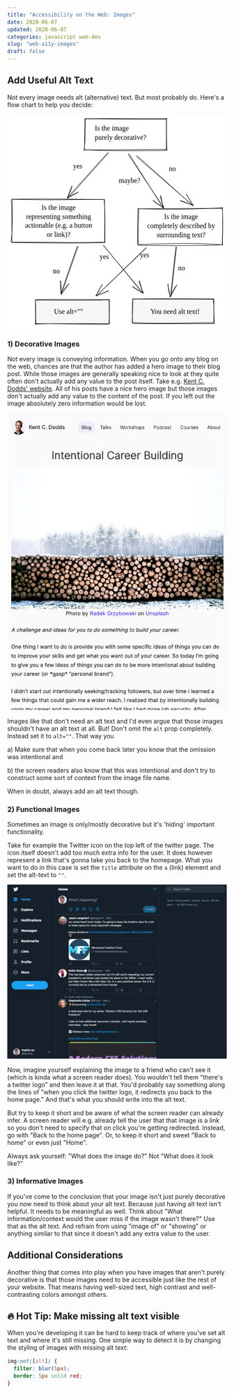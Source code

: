 ```yaml
---
title: "Accessibility on the Web: Images"
date: 2020-06-07
updated: 2020-06-07
categories: javascript web-dev
slug: "web-a11y-images"
draft: false
---
```




## Add Useful Alt Text
Not every image needs alt (alternative) text. But most probably do. Here's a flow chart to help you decide:

<svg version="1.1" xmlns="http://www.w3.org/2000/svg" viewBox="0 0 505 492">
  <!-- svg-source:excalidraw -->
  <defs>
    <style>
      @font-face {
        font-family: "Virgil";
        src: url("https://excalidraw.com/FG_Virgil.woff2");
      }
      @font-face {
        font-family: "Cascadia";
        src: url("https://excalidraw.com/Cascadia.woff2");
      }
    </style>
  </defs>
  <rect x="0" y="0" width="505" height="492" fill="#ffffff"></rect><g transform="translate(178 10) rotate(0 94.5 36.000000000000014)"><path d="M-0.31290140375494957 -0.06366065517067909 C54.57545807641 -0.8184525764547288, 112.77787776775659 -0.17467937832698222, 190.2760369516909 -0.42030492797493935 M0.11352757923305035 0.08977715857326984 C51.23798676040024 0.25216523138806224, 102.59198199808598 1.3319309684447944, 189.75434492342174 0.9837984908372164 M188.03481743112206 1.6722176931798458 C188.31177133828402 30.277785099297773, 187.54099351674319 56.40761016532781, 188.52021345868707 72.22386428341272 M188.51989029161632 0.6242666114121675 C188.612502162233 14.570510316267617, 188.15335238434375 29.901750435307637, 189.21720902435482 72.89681463129821 M190.2341636158526 70.31190082058313 C131.43613660801202 70.45716685032475, 69.17799988947809 71.8693497774564, -1.6831770204007626 71.36204823479059 M189.7143980693072 72.70920352824035 C118.74678380209953 74.20132000850516, 49.534462427347904 73.90805031465369, 0.5465262960642576 71.37083731777969 M-1.3900337480008602 73.68095025047663 C1.518794300556183 54.1270288385451, 1.6857835078239443 31.50825375840069, 1.9321008659899235 0.4409021995961666 M0.0649097990244627 71.26090870983901 C-0.6010401844233274 55.61647886969151, -0.420125722810626 37.29417923279108, 0.23320250026881695 0.9178904760628939" stroke="#000000" stroke-width="1" fill="none"></path></g><g transform="translate(201.5 22.5) rotate(0 70 21)"><text x="0" y="15" font-family="Virgil" font-size="16px" fill="#000000" text-anchor="start" style="white-space: pre;">Is the image</text><text x="0" y="36" font-family="Virgil" font-size="16px" fill="#000000" text-anchor="start" style="white-space: pre;">purely decorative?</text></g><g><g transform="translate(232 88) rotate(0 -46.59514620975597 52.49633652177171)"><path d="M1.1600025258958337 0.0819275178015233 C-14.356547281706403 17.606218692039448, -77.67238003891741 88.24341112660863, -93.15193567537708 105.91333752423523 M0.30986512265168153 -0.9206644806917758 C-15.401819218892303 16.214538791536658, -78.96862140899373 86.74623617287413, -94.35029494540771 104.29301387556826" stroke="#000000" stroke-width="1" fill="none"></path></g><g transform="translate(232 88) rotate(0 -46.59514620975597 52.49633652177171)"><path d="M-83.11954088939682 75.62510827850869 C-84.7629438785291 86.36307407591266, -87.72896204188702 91.4534857212549, -92.42815855296334 103.73881355785763 M-83.44152843823984 76.96413807679286 C-86.86067065405902 84.71450840366366, -90.27161849579342 92.6422925429761, -94.18103338370105 104.71785901785826" stroke="#000000" stroke-width="1" fill="none"></path></g><g transform="translate(232 88) rotate(0 -46.59514620975597 52.49633652177171)"><path d="M-67.79850728043121 89.2774315803788 C-74.05834441059766 96.1276886193961, -81.55346843682204 97.18228785897055, -92.42815855296334 103.73881355785763 M-68.12049482927424 90.61646137866298 C-76.25256327254 93.99381558686311, -84.41032261328061 97.69179337684774, -94.18103338370105 104.71785901785826" stroke="#000000" stroke-width="1" fill="none"></path></g></g><g><g transform="translate(297 95) rotate(0 65.06317382337983 56.81403858662583)"><path d="M0.8023030601441861 -0.8289837799966335 C22.327460445698026 18.209840956766467, 106.83168293205858 94.20014673689535, 128.0049428871925 113.19810767360963 M-0.23562656261958193 1.3501957901660355 C21.782630789877523 20.637524845226046, 108.60676574413503 95.65256847846477, 130.36197420937933 114.45706095324829" stroke="#000000" stroke-width="1" fill="none"></path></g><g transform="translate(297 95) rotate(0 65.06317382337983 56.81403858662583)"><path d="M100.94279624068436 102.65809289018313 C107.08203732575902 104.38130700283106, 112.75016752770813 106.73494260003876, 131.78089779226102 115.31733023526147 M101.34559193359014 104.00898514526585 C107.96649687738821 106.22118218578112, 113.4394236178245 108.51993049151395, 130.08920337429262 113.53608048299327" stroke="#000000" stroke-width="1" fill="none"></path></g><g transform="translate(297 95) rotate(0 65.06317382337983 56.81403858662583)"><path d="M114.36230986918805 87.13273761694563 C117.62337642666593 92.12060601162032, 120.54721768641754 97.64917491710649, 131.78089779226102 115.31733023526147 M114.76510556209384 88.48362987202836 C118.54140494381161 93.7638603913198, 121.29116879048586 99.21310077619567, 130.08920337429262 113.53608048299327" stroke="#000000" stroke-width="1" fill="none"></path></g></g><g transform="translate(151.5 109.5) rotate(0 12.5 10.5)"><text x="0" y="15" font-family="Virgil" font-size="16px" fill="#000000" text-anchor="start" style="white-space: pre;">yes</text></g><g transform="translate(65 426) rotate(0 85 28)"><path d="M0 0 C0 0, 0 0, 0 0 M0 0 C0 0, 0 0, 0 0 M-0.22975183945613686 5.629095900108211 C1.38407584864296 4.050064151802736, 2.551195270482013 3.1158298290738973, 5.1912329714321555 0.5461184408364119 M-0.42282794114666766 6.4525911964970755 C1.0999476918882838 4.46574624606748, 2.4012336120289297 3.378895002516293, 5.015145218702501 0.614206427693111 M0.7066630580555282 13.112653991996824 C2.4362133539764286 8.838010275952206, 5.590274395615482 5.533688956165489, 11.6141325577618 -0.10869338260146177 M-0.5894558525551479 11.356719904064715 C2.740946839016851 8.932704505881574, 6.13830971375425 5.643569785918472, 9.977690723490847 -0.7924754758283715 M-1.7022503233095883 18.834960403759652 C3.7395212162448237 10.786685374587325, 8.860460663902922 7.920316941505714, 16.87684497563489 1.2217842086148458 M-0.6331609497359274 18.848112177942568 C3.2941250819357313 14.242134935772638, 7.334152801894529 8.78863933118016, 15.062849038749414 -0.17608519020257418 M0.00954431688405677 22.674077497511266 C7.772316374909052 16.72503050790847, 16.644441456141585 5.580490308905148, 19.767375367039705 0.7735641686409274 M0.6814211255124967 24.839506800933837 C4.473992606590917 18.520426560924285, 9.693136170879326 11.883243193142334, 21.45828745541897 0.790982324087576 M-1.2628488866100689 30.16188991977667 C7.715772631857369 20.743811975780794, 13.3010327921695 13.682380003608575, 26.029552875694247 -1.5165611287567042 M0.8774521826346735 30.634803432736746 C10.640254807642837 18.502142215555722, 20.309754420394917 8.065623177949153, 26.737921435993524 0.14221307765811453 M-0.8971843813639637 36.33336094189559 C10.1937571676155 23.454595700388364, 20.213333973644655 10.98076002149405, 31.062775833017028 -0.051931742461091446 M-1.1680004485976454 37.770979504847276 C10.068406035532174 25.03273919950669, 21.831721087238115 13.567072260088686, 32.78058046423534 0.09542179678224905 M2.0061271350503844 43.88361008520775 C10.436776620940561 32.492260092616846, 16.052769376209444 22.7438494103397, 37.29455020446454 2.068106839535808 M0.4397086865873021 43.29868432376139 C8.318235324450052 33.41503639799077, 16.122498789473887 24.867568208142515, 36.17093603294467 0.08843340362427199 M1.030841628089462 49.0570418617212 C10.499415550563121 38.42544777480088, 21.225799295193347 25.888964068784322, 41.80396182145529 -1.3644729416490478 M0.4571260809897524 49.23386781164341 C13.006996096280703 33.46574315576861, 25.069770874260943 20.410955403560507, 43.26047387588375 -0.07109362554260912 M1.4122949291717788 55.98937871255289 C16.753320204703527 36.41314034400018, 35.772632913518656 13.179721602309371, 49.44820414944577 1.996295925992385 M0.9076124683719655 54.46231344476651 C16.612132234213977 35.9128698124145, 32.23966303485438 16.834610834994244, 46.73152173585284 1.0195093814459 M3.7881666197158523 59.351499328819784 C18.881169736838665 39.10938306244163, 37.06925562020925 17.421398343640725, 52.48605051985449 0.6376983835770567 M2.2696067074962087 56.945976574403915 C16.50895285095903 41.87300790180709, 31.332446163479624 24.056259408117164, 52.65822159661418 -0.4922553491370003 M5.917421002149688 56.729148231861615 C22.190136344174928 39.79546226934936, 35.330247415467525 26.112380744296168, 59.70438189813794 0.8510139431130206 M6.633066753134237 57.66519400705161 C17.559467258321035 46.213622350262575, 28.45469755424567 35.00055764032314, 59.07055745096804 -0.48887539512700684 M15.087130012939266 58.51206451390918 C28.698195692361615 40.08258232895509, 47.63918360257067 22.46668522119981, 64.04165911571462 0.3188400457172271 M13.543792569095782 58.07031274509664 C30.808092133388595 36.96325147646981, 49.249848026606266 15.30612025384842, 63.01532753267665 0.2669952197490808 M17.767768367541077 59.74543393697053 C37.55029801739755 38.43852853152829, 55.1761249366809 15.413199773513803, 67.71445063804104 1.7777687033977188 M19.096221273181083 57.49564208570331 C30.163544834705533 45.6708838380736, 41.66844659144746 32.3046050321269, 69.12017208454027 -0.6422873323444449 M23.956390647373624 57.490760192162625 C40.22097092284203 38.78485144780038, 52.77013770897689 24.286650472838666, 73.8409047965357 -1.3942901427285435 M23.714104224152393 58.08282488014483 C39.204483561665434 40.90381852161042, 52.82710640667739 23.721147898202148, 74.65454559032115 -0.1395333251343729 M28.303159067893404 56.48854154149351 C45.3724451988203 37.0884880739973, 61.01685243546187 19.263779493831088, 79.56727755665509 0.48456801934648297 M28.71453478980996 58.006014175585484 C42.81824560002608 42.280004676965326, 57.61299230453447 27.031102079329273, 80.09374454281954 -0.42754283645641067 M33.734815710518916 58.74559417608014 C42.75212357969721 47.59253309660107, 52.81551120571697 35.173838477134794, 83.6914047498177 -1.012434369260248 M35.36892057891603 58.621696573298486 C52.98947477453298 35.309623631692816, 73.09114226926586 13.66557928454965, 84.17987967579768 0.16071760996264572 M40.58121029070666 57.19772885793055 C56.97718448826869 34.91774989565961, 78.82624048271049 14.954546276552982, 91.78922984148005 1.2419197034593026 M39.46701120927086 57.69386887044812 C50.85209588024907 44.8959946651695, 63.93542733606613 29.346644967265775, 90.48590373205582 0.3872916862870852 M46.198772389875145 57.297074278161716 C56.91550556116633 46.48862672386476, 64.97400798701318 35.77050491344907, 95.83827616306067 -0.48383482137789 M44.3778705396367 58.543861418307614 C56.477942135178274 45.290797074014186, 68.83587306875573 31.406499453915213, 96.47658369535625 -0.7409433812098669 M50.097039223480856 58.67475369878166 C65.57687993240094 39.86872978334183, 78.63236231468252 25.967834184814635, 99.34417468001598 0.8828315682361918 M49.613904437813794 57.27551476404123 C61.66316781159824 45.093532625926585, 72.56074861226894 34.243757421662195, 100.07252855849916 -0.747100170363943 M57.56212787294232 56.72820831090735 C69.80056340523042 40.41115266629825, 86.22739537503345 23.662035950102315, 104.96413622376454 0.8057663134185233 M55.89183301256441 57.925003008922204 C65.40694854932254 45.12598475462639, 75.74403389160943 33.42944876288264, 106.71116155524683 -0.5344577049019179 M60.783263053716 56.28387387654683 C76.79219825697712 39.67551439503042, 91.55064429752764 18.88691137966437, 111.63347925976284 0.8028114261771435 M61.69671838168877 57.686010450114814 C77.96675927992851 37.7585012289802, 94.83622823595641 19.754953065559796, 111.91074792839952 0.8387151873404974 M65.8201903182299 57.93921366703982 C78.30627926062193 39.92521449186727, 92.68444509090088 26.04901058743505, 117.53304309043887 -1.2121635721482207 M65.68687787495863 58.81426451911504 C83.24989746459076 37.15035728500289, 102.1847862234684 17.439069627415677, 115.67530813272896 0.06369281285927997 M73.00999896891207 59.95184720372606 C88.46006914167607 38.88352079521671, 103.07528096983745 22.528277332562176, 120.49601076822063 -1.0401329102178494 M70.53820694714577 58.079164522418864 C88.56229234907683 37.38469658466554, 106.0916938219724 16.494500084265006, 122.3389407480069 -0.9670786468496004 M77.37394497121895 60.12867899861359 C87.45878335632362 43.04175284520707, 102.10516381710016 30.320899432356676, 126.41473200856461 1.6922141739763248 M76.78850209105039 58.215410382190576 C90.25070167939082 43.28698286406073, 104.14457771157814 27.51300694031059, 126.4101453920336 0.2916476053781736 M83.58486415656908 58.16793149281935 C100.72241589882468 35.39037902711034, 119.58120190718975 13.992435255870355, 132.20813639288934 1.8745063715512202 M81.2423740404348 57.827535574703376 C94.83197663250823 44.17525292368107, 106.44811900819853 30.89226329882915, 132.9767359235713 0.9424519208157704 M87.09369999041894 57.32182169835141 C98.04718527408549 43.28568322722666, 111.43331542354096 27.746730013380425, 138.94826113665133 -1.4246330554850744 M87.5352755380992 58.61508377212157 C100.10728344769316 43.901904974785296, 114.5304965482912 27.221820555236874, 138.2698682104203 -0.12957515337247116 M93.75297580418703 57.983884556326714 C113.71622833403637 36.323845623576645, 131.70421744342585 9.40938822008301, 143.48372332126903 0.6297370839843666 M93.19447356780586 58.52243220071837 C112.8441183397697 35.43044596630325, 131.02424154846187 12.958979999832408, 142.72501236134278 0.8929904840866243 M96.94332256332984 59.35164957875329 C109.98224826438991 47.35123973287537, 118.05178623706891 34.752958053820585, 147.56624766219895 0.301552551967589 M98.20307712235501 58.96396828265804 C114.40377086981002 36.87727993120192, 133.08592262957686 16.81476051086227, 147.545980494139 -0.014916869642647157 M105.19695109926592 57.01396420674813 C120.94243359266179 34.79674853627526, 139.9165076100086 13.448529012103258, 153.47413874085964 -1.1289329604184388 M104.06100943550895 57.97391299421382 C123.3822770119395 35.262196325679916, 143.34586576926142 11.73592856326136, 153.76589896757127 0.4289706367129327 M107.32417987745171 56.61367045231925 C121.8469483103689 43.60129865585885, 131.5397621982908 30.17773600564712, 157.13880877270753 0.2975288088343291 M108.34903575006788 57.431497507549985 C124.278944370491 40.366086458598645, 138.05897403311707 23.974476611075538, 158.81123614943976 0.03943105031765981 M112.03690722930574 59.4349282565836 C123.16258711333498 43.50885286180015, 138.3200040431151 32.543033396813954, 163.76824983916117 0.8065040508428183 M113.78973554979407 58.21078654893974 C130.24061429326392 38.900227913827635, 146.26106562012774 19.865921643922242, 163.56277464850677 0.3135759724447098 M117.07513912028449 60.06589213154926 C136.5011198026116 39.291771750209605, 151.0707564434742 19.74036138191763, 168.97356165567703 -1.4474464723848826 M118.81153032748776 57.405855040547394 C137.54145085639377 37.31234645644884, 155.73095736159223 15.847129046186282, 168.91963908257253 -0.3439727997415787 M124.8304613818065 55.986034518333156 C136.19799588957608 44.97517855492492, 146.2385035746541 34.34894707093292, 172.42424671670213 1.4706846709364783 M124.60965581691123 57.48061145864614 C136.07620946025818 45.38794025939528, 147.14137537528953 32.0455800682622, 172.8920912234278 2.792868825700296 M131.47256747932823 57.22882242894333 C142.9542442818027 46.79309896162514, 153.35979898090255 32.4779178189422, 173.5989741797119 9.920189903260464 M129.7101897608647 57.493974475400265 C145.97731807189575 39.539939214668934, 160.62676422706076 22.21244952296832, 173.78979388089175 8.977985556380148 M134.5727307442682 55.96904080449676 C144.49903200931215 44.601194912929536, 157.60137149238355 33.84568937989336, 170.6893472420869 14.49842209481298 M135.03102414311041 58.24969631708299 C149.5302332176838 41.31690312021111, 164.36535888205944 24.29036031699828, 172.56307827968874 15.36933817268013 M138.2303321420829 60.18546915700148 C147.52950982093645 50.09559191110917, 155.23863075253496 38.51476796084205, 173.13401770625518 18.986438266933746 M140.44589295644863 57.52153940585862 C153.13520792224003 42.32792064935933, 165.7539308531165 28.620069361860885, 172.7745586245905 19.537107231096215 M144.69633250419082 59.24820492757442 C151.7199502763644 51.57184696519655, 158.1658959268531 45.97648979773588, 173.30580403767317 26.46458043163078 M145.84534443464162 57.20309971800032 C154.16611298062315 48.70737075118163, 161.3621061275384 40.257530078063525, 171.72375015839725 27.141773903792668 M151.4998002960485 57.58134012822367 C158.82452689954778 48.28069991953207, 165.7478668440528 38.94623768895148, 173.47910456775938 33.65450853002106 M151.70076882048963 58.53298342567243 C158.1826339727061 50.64744755288968, 164.3476615634198 43.26541004059597, 172.85198236487125 31.838652917042722 M155.0713838490744 56.25028470006616 C163.08753134467383 50.486356169279794, 167.0759751846657 42.00462078566352, 170.95642526197034 40.58187707411265 M156.12537059775488 57.244630255148124 C161.6271708508652 52.77604589919006, 165.8371698120142 47.91325925998355, 172.30642673681277 38.50306919301068 M160.10374215437454 58.557394281543836 C164.56344733059197 53.6137709863644, 167.35555209096057 50.832384630805706, 172.96775340320798 44.982721042590775 M161.43684571531026 58.69938420900335 C164.44301467623725 54.50942110295128, 166.1750823493551 51.73563511883536, 173.23058790102854 45.16676534009594 M166.59222277333797 56.96460872336952 C169.28889356346812 55.63976436958749, 171.4743004020583 52.56452559745215, 173.17514922806777 51.386623156395785 M167.14104483086453 57.65414758788152 C168.90923512621126 55.510721806660335, 170.39012133366725 54.24393016303968, 172.61857069648585 50.6843251660923" stroke="#ced4da" stroke-width="0.5" fill="none"></path><path d="M-0.14937320724129677 1.6059132553637028 C35.01916973106563 0.6535716375336049, 71.59038829803467 3.0878299793228505, 169.71396466717124 0.7884490229189396 M-0.14277531020343304 0.09300117008388042 C43.65315634012222 -0.48079913873225455, 89.28940667025745 -0.13771235961467032, 169.64397101290524 0.12476394884288311 M169.97106858715415 -0.5482294820249081 C170.3117821931839 20.18008014783263, 169.9748348712921 38.88712284043431, 169.1644502542913 55.17822489514947 M169.35131840594113 -0.5092268157750368 C169.47948672167956 16.551493021473288, 169.4156405507773 33.69593592695892, 170.38091026432812 56.91936938278377 M168.26570090278983 55.64827856794 C102.10365498997271 55.79446203652769, 36.8489233776927 54.09837217275053, -1.2026949264109135 56.713207218796015 M169.0780495274812 56.52874104492366 C126.44088223949075 56.46580044273287, 81.78429242037235 56.19199345353991, -0.31668837182223797 55.135603768751025 M-0.7406959868967533 57.86401650682092 C1.5339217898249626 35.50780374929309, 0.056692790687084105 15.301466632634401, -0.36659685149788857 0.003381345421075821 M0.8853794801980257 56.15288863889873 C-0.26587801076471806 40.5282037910074, 0.5054923405498266 26.727842597290874, -0.44266034476459026 0.342497868463397" stroke="#000000" stroke-width="1" fill="none"></path></g><g transform="translate(107.5 443.5) rotate(0 39.5 10.5)"><text x="0" y="15" font-family="Virgil" font-size="16px" fill="#000000" text-anchor="start" style="white-space: pre;">Use alt=""</text></g><g transform="translate(301 216) rotate(0 97 42)"><path d="M-1.4928043223917484 0.8425538279116154 C68.90695273838938 3.2090794901177286, 139.77029851377011 2.148354158811271, 195.51557978615165 -1.4481426738202572 M0.19810776598751545 0.859971983358264 C64.74603130370379 0.6553043272718786, 130.45635604076088 0.042544319890439386, 193.84119449742138 0.29958502762019634 M193.78235777840018 -1.8076788447797298 C195.1476744366437 18.118166859447957, 195.11375522144138 39.862223165482284, 194.3106050156057 85.21470830217004 M194.49072633869946 -0.14890463836491108 C194.55240773662925 22.204704198613765, 194.72251504167915 43.229133271798496, 193.7280379999429 84.12229524366558 M193.17250629886985 84.05155274644494 C149.6167082119733 80.28052206266672, 105.27132501155138 80.31186063516886, 1.787389125674963 83.06048545613885 M194.89031093008816 84.19890628568828 C128.47881965860722 85.78583542067558, 64.56139462552963 86.6891162152961, 0.6816253531724215 84.73742298595607 M0.41726526245474815 85.81148395314813 C-1.1247242788225411 57.35376578569412, 1.4278814693540336 31.76821329817176, 1.5566498897969723 1.046830389648676 M-0.7063489090651274 83.83181051723659 C-1.2786065647006035 60.81682508476078, -1.5995766827464104 37.95935422442853, 0.06944923289120197 0.3839208912104368" stroke="#000000" stroke-width="1" fill="none"></path></g><g transform="translate(372 115.5) rotate(0 8 10.5)"><text x="0" y="15" font-family="Virgil" font-size="16px" fill="#000000" text-anchor="start" style="white-space: pre;">no</text></g><g transform="translate(256.5 142.5) rotate(0 26.5 10.5)"><text x="0" y="15" font-family="Virgil" font-size="16px" fill="#000000" text-anchor="start" style="white-space: pre;">maybe?</text></g><g transform="translate(10 196) rotate(0 107 49.5)"><path d="M1.2877266580959394 -0.8505174509064511 C79.00286647176615 1.4538539433419526, 159.26057783368617 -0.30783650099603527, 213.00637924054297 -0.40565414695752416 M-0.5465824162367023 -0.7584893618592702 C55.98147190822008 -2.500607627473283, 110.44793324447724 -1.5524964358283522, 214.26739750283136 -0.08483202454654798 M213.10522565618152 0.34764954075217247 C215.81533760344604 38.017054680176074, 213.3272631815634 74.11855439357458, 214.05201313272113 97.72592958435415 M213.6253045033663 -0.9263180028647184 C214.40319404842327 26.984195298887787, 214.8956796312518 52.22324749529361, 214.5896386932581 99.44936226494609 M215.73680009408764 97.84906490753689 C168.72266854838722 99.13904760552548, 121.26441556900303 98.63290387391027, 1.577124302282484 97.54724827777915 M214.6989640441571 98.61924111005811 C170.3937653987968 100.14064933924871, 127.2307932272974 100.3286673654258, -0.4633223445948519 98.77616966190483 M-1.8009563945233822 97.03387996181844 C1.8682762562669812 77.82882794272153, 1.4158692538179456 59.22457166947424, 1.5262708403170109 -1.3802670575678349 M0.5279938410967588 99.79070358164607 C0.349070449899882 64.26654604952782, 0.8760294519178569 27.816654951125372, -0.9784704614430666 0.25235568173229694" stroke="#000000" stroke-width="1" fill="none"></path></g><g transform="translate(19.5 204) rotate(0 98.5 42)"><text x="98.5" y="15" font-family="Virgil" font-size="16px" fill="#000000" text-anchor="middle" style="white-space: pre;">Is the image</text><text x="98.5" y="36" font-family="Virgil" font-size="16px" fill="#000000" text-anchor="middle" style="white-space: pre;">representing something</text><text x="98.5" y="57" font-family="Virgil" font-size="16px" fill="#000000" text-anchor="middle" style="white-space: pre;">actionable (e.g. a button</text><text x="98.5" y="78" font-family="Virgil" font-size="16px" fill="#000000" text-anchor="middle" style="white-space: pre;">or link)?</text></g><g><g transform="translate(162.82045057899313 303.43484466480095) rotate(0 -19.8014537676097 55.27585907849948)"><path d="M0.1107284389436245 0.17247624769806857 C-6.452037146761995 18.730843531784284, -32.21817567385724 92.7218216374361, -38.76609064310778 111.33429582459848 M-1.290277859950438 -0.782577667599544 C-8.064400380263088 17.40519920059169, -33.235755338082 90.95384984410676, -39.71363597416308 109.41362045428713" stroke="#000000" stroke-width="1" fill="none"></path></g><g transform="translate(162.82045057899313 303.43484466480095) rotate(0 -19.8014537676097 55.27585907849948)"><path d="M-39.89277615605209 79.41883699812657 C-39.37954405466077 89.25893914031973, -38.36078288255975 101.5441472776984, -38.4341679481509 110.61470408833583 M-41.016436699985604 79.20072078362769 C-39.83372074663119 89.68064852984244, -40.23651902798927 102.11561842780861, -39.33017123357382 109.64011343850751" stroke="#000000" stroke-width="1" fill="none"></path></g><g transform="translate(162.82045057899313 303.43484466480095) rotate(0 -19.8014537676097 55.27585907849948)"><path d="M-20.50231662490397 86.13672964067052 C-26.79182608896297 93.63758188887044, -32.57669704422449 103.56564783797018, -38.4341679481509 110.61470408833583 M-21.62597716883748 85.91861342617165 C-27.771401304039625 93.86822011093665, -35.45347423595612 103.78125980196317, -39.33017123357382 109.64011343850751" stroke="#000000" stroke-width="1" fill="none"></path></g></g><g transform="translate(105 350.5) rotate(0 8 10.5)"><text x="8" y="15" font-family="Virgil" font-size="16px" fill="#000000" text-anchor="middle" style="white-space: pre;">no</text></g><g><g transform="translate(279 91) rotate(0 39.570587051287305 61.306141129187324)"><path d="M-1.027151385694742 -0.02453887090086937 C12.16429887376726 20.55890759700444, 66.67747871391477 101.81485926776661, 80.16832548826935 122.56747611531058 M0.6344554074760524 -1.0830257234629244 C13.673531524231661 19.71817816408817, 66.63021496920848 103.05663855053952, 79.78946546531284 123.69530798183756" stroke="#000000" stroke-width="1" fill="none"></path></g><g transform="translate(279 91) rotate(0 39.570587051287305 61.306141129187324)"><path d="M55.9592449004716 107.2247149414641 C63.715851490978224 114.04729147209063, 76.08013859679544 120.83638035282931, 81.69622147521937 124.71466217996554 M56.725029005757605 106.38926120207432 C65.28694464562828 112.61853424242331, 73.65207143351307 118.14474970276959, 79.90997114284897 124.62486832836645" stroke="#000000" stroke-width="1" fill="none"></path></g><g transform="translate(279 91) rotate(0 39.570587051287305 61.306141129187324)"><path d="M73.27345950986916 96.20936316108214 C74.27897312052033 107.12430225384936, 79.9778302126164 118.15395635946423, 81.69622147521937 124.71466217996554 M74.03924361515516 95.37390942169236 C76.42125577292697 105.75092425969736, 78.513011625891 115.26827586198962, 79.90997114284897 124.62486832836645" stroke="#000000" stroke-width="1" fill="none"></path></g></g><g><g transform="translate(220 300) rotate(0 46.611919893049674 56.04515739893077)"><path d="M1.115720971673727 0.9670236624777317 C16.183024031058892 19.276336576778768, 75.67738988169006 91.90364572623906, 90.68996347940531 110.36711437174127 M0.24233575246296812 0.4291071399394424 C15.666510827741593 18.857499247415316, 77.97719669326678 93.4182473455665, 92.98150403363634 111.66120765792213" stroke="#000000" stroke-width="1" fill="none"></path></g><g transform="translate(220 300) rotate(0 46.611919893049674 56.04515739893077)"><path d="M68.69168338315075 95.1901499604013 C74.76007160001467 100.68651498867456, 85.44936452944289 106.90719779353357, 91.54088333932687 111.45967264534913 M67.23327135243898 96.18301547254885 C74.24533114620098 100.68416266570325, 80.86365788608603 105.80486439707676, 93.78819024315108 111.2112271437981" stroke="#000000" stroke-width="1" fill="none"></path></g><g transform="translate(220 300) rotate(0 46.611919893049674 56.04515739893077)"><path d="M84.48098638911391 82.0822167529226 C85.49192485778795 91.97032981096886, 91.06792421440932 102.43595684150199, 91.54088333932687 111.45967264534913 M83.02257435840214 83.07508226507015 C85.4803365950227 91.22024304144446, 87.59602141108068 100.07893938679354, 93.78819024315108 111.2112271437981" stroke="#000000" stroke-width="1" fill="none"></path></g></g><g transform="translate(210.5 317.5) rotate(0 12.5 10.5)"><text x="12.5" y="15" font-family="Virgil" font-size="16px" fill="#000000" text-anchor="middle" style="white-space: pre;">yes</text></g><g transform="translate(310 225.5) rotate(0 90 31.5)"><text x="90" y="15" font-family="Virgil" font-size="16px" fill="#000000" text-anchor="middle" style="white-space: pre;">Is the image</text><text x="90" y="36" font-family="Virgil" font-size="16px" fill="#000000" text-anchor="middle" style="white-space: pre;">completely described by</text><text x="90" y="57" font-family="Virgil" font-size="16px" fill="#000000" text-anchor="middle" style="white-space: pre;">surrounding text?</text></g><g><g transform="translate(389.2707433067262 303.5558885010425) rotate(0 -6.614074608245801 58.34867059668056)"><path d="M0.27074330672621727 1.050158981233835 C-1.941257929666866 20.285550540078734, -10.220582040468996 96.01969196790981, -12.248543207282001 115.05328222670587 M-1.0462551865819842 0.5558885010425003 C-3.5562148056411784 19.952190384043682, -11.543188704405745 96.86341707709397, -13.498892523217746 116.14145269231867" stroke="#000000" stroke-width="1" fill="none"></path></g><g transform="translate(389.2707433067262 303.5558885010425) rotate(0 -6.614074608245801 58.34867059668056)"><path d="M-19.058917671188162 86.0860596429309 C-19.505877154341384 97.86567537170131, -16.358607914907537 108.15943849598105, -14.009343635160276 116.15582811446856 M-20.0369012446398 87.8409855589023 C-17.405988456646238 98.66677167664409, -15.26128680141695 109.09999051740338, -14.49185149917359 117.01872432777654" stroke="#000000" stroke-width="1" fill="none"></path></g><g transform="translate(389.2707433067262 303.5558885010425) rotate(0 -6.614074608245801 58.34867059668056)"><path d="M1.353719673685827 88.19419602668205 C-6.951689973665634 99.20762553637195, -11.669178919040828 108.68914756712321, -14.009343635160276 116.15582811446856 M0.3757361002341888 89.94912194265345 C-5.065944256507734 100.11766179837782, -11.000567113633972 109.71647998463735, -14.49185149917359 117.01872432777654" stroke="#000000" stroke-width="1" fill="none"></path></g></g><g transform="translate(288 425) rotate(0 93.5 28)"><path d="M0 0 C0 0, 0 0, 0 0 M0 0 C0 0, 0 0, 0 0 M0.41342714804691494 6.122001659919612 C0.5727288394971968 5.191072196201376, 1.9492536608722235 3.805481152100923, 4.567207674267238 -0.17900100687171794 M-0.08051553365307629 6.214813319643133 C1.5962089278340947 4.405925726607573, 3.9458213449351875 2.1282889724013723, 5.271711623998827 0.5311564866301837 M-0.14238851283680587 10.944275448143063 C4.2264416751545655 8.886993507962103, 6.490408795256682 4.157389522411807, 11.633113823783528 0.935998752255716 M0.9157790088187536 11.34871328365761 C3.1079447311019823 10.130592491542764, 4.186050964133057 7.414908996399715, 10.606306627345216 0.7258194784715553 M-0.2705952739855526 18.25584632428425 C5.414125125640298 12.80969757694017, 11.436551836943272 6.300794733498167, 14.697374078914004 -0.017871405284385133 M-0.11654085019140226 18.616937291715914 C4.749155564211964 12.388924345037704, 8.231706678465159 8.345204675422083, 14.795646124988275 -0.3279353541391892 M-0.8840684255399545 23.09338794806516 C8.296676632125168 13.961900910291037, 14.826371899054582 7.057025933746647, 19.74225093638327 -0.007828048041506719 M0.40141608772792026 24.71632790164566 C6.157628439127895 16.13731246900089, 13.723099500325459 9.294050266846078, 21.837269462922478 0.6314665259956875 M1.844564524530373 32.11465908004736 C6.113286396444694 22.090604713442442, 16.43960627241414 15.277098180063721, 25.785850106414767 -1.2929370185348414 M-0.23439527763525447 30.646048743043295 C7.273410194735688 21.4807905606188, 15.478564156984 11.880277165322472, 26.796230454605432 0.7768504930672027 M0.8070803786534313 34.89759174157058 C9.86386723786375 24.041627243070725, 23.40748224770847 8.277657360428101, 30.622101170427 0.14143037435256822 M0.6870767584908251 36.2028428724048 C6.486149371285827 28.241547799948354, 13.679600354095129 21.97395853813088, 31.3228429587994 -0.35170310165143626 M-1.7024003107427674 41.555274203974534 C10.673705477259624 29.39897327406854, 23.13208306230717 14.821973260522082, 36.19804134387647 0.48889739262876475 M-0.668037974122079 43.259625221226145 C10.82350293779167 28.94052293561629, 22.143070946668143 16.70906227292899, 36.21076284330462 0.5683962890040632 M-1.5805903282017368 48.625079729267284 C12.831015890450658 36.58837524738878, 23.25155721318654 21.043810597962214, 44.23728770818167 1.7094052274107057 M-0.8342086076737303 49.217111336671636 C10.233495698843402 36.66066643999423, 20.919405868391568 24.19369097482619, 42.45796021688335 -0.2079272336930913 M2.052377407695033 53.41069950856577 C11.898717779676794 41.96479063382049, 22.828838181195575 25.30341257597382, 49.366564978799104 1.1918896407064352 M-0.6415900334018687 54.90835032001446 C13.62178168820683 39.36089297859124, 25.551803619739466 25.305827310023723, 47.83074719733584 -0.26823937257860564 M2.60371372836606 56.62598098298696 C13.815031680267243 41.356793621265155, 26.36680782017146 28.980540767324435, 54.73917773714727 1.3416043236329038 M1.972240982455773 58.80506314752785 C12.510975222936217 46.882069898742174, 22.434459509333607 33.556753874247065, 53.92475014342433 0.10722772362072064 M7.726914186239348 58.77463742387059 C18.281078709971347 42.59360363761689, 33.26344188774724 30.021590200678556, 57.16153819868268 -0.7572024618018354 M7.11872676967095 58.95985225070777 C22.49960654134666 41.906022523696706, 36.707472048797534 25.037502292383884, 58.72893742294909 1.1707521020691907 M11.72858196778088 58.03937667344745 C27.43080196659822 38.05223619419651, 44.053849063320556 21.6782257611697, 62.716638444823815 0.24603547551916805 M12.802651667053393 58.45783025694128 C24.81162424966636 42.46577245371817, 38.26329025378112 28.71890969855318, 63.68659164467235 -1.1430546359599951 M17.223723038447144 58.133353243725594 C34.23497508422322 39.7202497955645, 51.6488031017692 22.715277219652577, 67.89057819102719 -0.36912110239604345 M18.014937167403342 58.83057208839267 C27.107963983919355 47.08124194398195, 38.58091041583734 34.945082533427026, 68.25933742639437 0.00792930669745573 M23.478923229656644 57.66103957582199 C42.2677261314569 37.466017479673646, 61.19526826132771 16.565506238544472, 75.1960370187113 0.1932064955694912 M24.51331900448305 56.979486221335165 C43.55227537527411 34.43347182872786, 63.463176564881934 10.440215235273548, 74.9881136268774 -0.4768407186852457 M27.538876006865877 59.78090268174467 C46.151427244635116 39.19277443714209, 61.367485620764924 19.818321018406223, 78.29880214333264 1.9078915314238145 M29.386374921092766 58.40099132793305 C46.31719451365472 39.26366156927296, 64.02534744686758 19.41939224096113, 80.05720111392168 -0.4153991649438069 M35.84985470149334 57.792727502610596 C44.58725940358646 43.33422406343076, 56.65697072495385 32.55993923570496, 85.64124064630971 -0.4838748037161196 M34.11449690099474 58.33633963445953 C48.12529146099057 40.581892928256224, 63.95804710854212 25.538743188026373, 84.35519499628947 -1.193446930805024 M41.38624027899554 56.8002935504278 C55.8444674041869 41.70154507938258, 69.91458333432138 22.310007119799927, 89.56882724309901 0.18809325215772787 M39.13391893698921 58.99679356307889 C58.07984822191368 35.58683182694217, 78.84033738220879 15.026906724969152, 90.039032391781 -0.5391747191046079 M43.27399357079098 59.29869826631327 C56.410148676659645 43.14328978378042, 69.74320388068155 27.638692268239083, 93.95361651511908 1.1102993901623321 M44.897689262838455 58.71344909006436 C63.46476107120869 36.53918526621406, 81.73184186660066 15.90266677894521, 95.59496465915859 0.6265603214306665 M51.91718304233614 58.837033662275005 C66.85928421559728 37.22809897350585, 85.93712440642187 16.82637284621115, 99.32077067782635 -0.8517581276942892 M50.439698121342694 57.162412387580204 C65.88854915676988 40.60820475862346, 79.62552141553083 24.052997657361722, 100.4025851662224 -0.584588762034933 M56.62145702504956 57.60570967942999 C74.29790930535417 38.201309790185434, 92.46148883452138 19.02249506679182, 106.47203181263936 0.43373688970483926 M56.43564999626421 58.51462318189965 C69.40876233413738 39.79679777261045, 85.36430362585315 23.502354838796897, 105.79580152173472 0.12136463177181867 M62.72057148438769 60.09913082978627 C71.10335192487304 46.269536366489405, 85.65858233608773 32.12965565196642, 109.6122496350146 -1.9724047956322437 M61.767091380403215 58.66103139518699 C71.83493903009888 45.890337937061226, 82.73626235448823 33.705664524256946, 111.6268633434958 -0.5540826999847894 M66.54380322277855 59.45772913468356 C80.25437315509758 40.178687766556436, 96.63078651466444 20.471231729501305, 115.31679469738009 2.261655087634189 M65.92632397853147 59.11713008393819 C84.90223651278916 36.034179293243014, 104.95701487421621 13.35737955865703, 116.67127546127739 0.40260917419121967 M71.82277279265017 59.357092865461595 C86.84973386420731 39.746544633205644, 101.39872468254568 24.903679578325168, 122.9383813021638 -1.3720889391561428 M70.86072762042076 58.47458417964924 C90.79841344986284 37.01122537075585, 108.47238085300496 15.125865530625823, 122.47212082985124 -0.23134793920418417 M78.098267409459 59.89709528412842 C91.39429005739392 40.844242539499376, 107.75671721971653 24.77499225938508, 125.01389041482224 1.6676426360048282 M76.81708317387128 57.85285922948443 C95.54109506033174 36.886760004617884, 113.05765057735599 15.039663117414051, 127.18438344201758 -0.4634416180066836 M83.68765415462359 59.94392758180098 C97.46821715908445 42.75922529829681, 111.68489349360978 25.24484748793877, 134.23178286677393 1.3134472542340205 M82.74648574764534 58.803754334716956 C95.84414950201057 40.09573126426794, 112.06294680735918 24.409061502319233, 131.9798615315387 0.8186741140568898 M86.8114077436004 58.79277552048733 C104.4493665571452 37.81785882122277, 125.33098127311223 16.751778378108646, 136.55862712347536 0.5519169275395228 M86.86837245954314 58.53657879251113 C105.45043270675859 37.351240313487494, 125.05473649762794 15.966128904153592, 137.61119534121482 1.0723554291508748 M93.21658275780794 57.755142791304436 C103.32530717472453 43.04532937122535, 117.56523593794118 30.63026625817817, 142.862571516345 1.0109615970382606 M91.73149466832695 57.067975454140154 C107.78401632211123 41.406242746976645, 121.95035325299362 24.838175866811483, 143.4728393548082 -0.7502079464515532 M97.30334141270271 57.82152765626031 C114.47792921444436 38.20516913801351, 131.4377132784537 20.504712989891942, 150.0398720108394 0.6224857747382799 M96.777945741797 58.4470973667683 C114.625319914231 37.63433514225159, 132.20851451005746 18.115028409851533, 148.16509006511907 1.023183909413902 M101.74842578970323 57.24874630647194 C122.94648026962632 34.01125006020992, 143.7709570585911 12.94873949506993, 152.63836443837704 -0.790288098243451 M103.40413328871558 57.905431131668806 C121.173271602456 38.48630026416913, 137.27046763934817 20.1398627214432, 154.55505820590975 -0.06543552697954169 M106.63168560426598 57.22260950394736 C122.33005648266158 38.422695376295195, 136.5285411369588 24.37959912127566, 159.98399226441438 0.14985699010111375 M107.52480692688292 59.08197354600595 C123.0270639087139 41.27462506910388, 135.85051268042935 24.525264832090016, 158.34069651998038 0.620977416532412 M113.05955043780946 59.44524593980351 C124.68837479558296 44.844660449379006, 135.87196554074745 34.72604288760322, 163.80427882036997 -0.03854401911110017 M114.63403051506126 57.17305496105293 C130.73837614559804 37.527739136964655, 150.3837554298537 16.229120857914694, 165.1117719910933 -0.035700033777061435 M120.29155750579017 59.79777887604847 C134.9542023549073 37.54621289994335, 155.52259160101625 17.558339109297833, 171.35485507170029 1.9670383861279959 M118.36920992105084 58.15751592397406 C138.68651772642937 35.520028792601366, 159.5901633581954 12.051338004196047, 168.9138936120487 0.31641954425637664 M125.36382388962663 57.92764950379916 C145.58314532993535 34.30989995375471, 164.1543184085264 14.695035308406759, 177.04293184982384 -2.1195483530646726 M123.57206525361396 57.94653053604253 C136.0260048785248 46.360358657669124, 145.52429111610434 34.19896285764054, 175.30948461660887 0.6490571269059018 M128.21557430477532 58.91129358506363 C142.13163456403552 44.809307229971566, 154.43761942773511 29.18001881661064, 179.55382762019713 1.4695377753189405 M128.85265863055082 57.608783094422634 C145.47958026032634 40.82824417803252, 160.67706703712864 23.35389558333243, 179.94181024757404 -0.22105611366418998 M135.31261333265473 58.841464810958854 C148.5086868110435 42.768515947333974, 161.447427556544 30.90905840242901, 185.47444071423868 -1.8565432876041825 M135.6503664106237 58.52029145038759 C147.2526992101317 44.61533219741909, 158.9593377146927 29.61624259310154, 185.5959499887065 -0.48235545118066625 M140.77385318872138 58.48991144349287 C155.9708964537684 40.71724366122651, 169.8810337094541 23.44399309672079, 189.10765903942394 0.12478213061950783 M140.7979069616328 57.58958365110169 C154.68131895149676 43.53376154923741, 167.82080437218028 28.23900130293444, 189.45070727482545 1.4061531969662724 M145.99478595439376 56.89469967378261 C162.55609431146462 40.00920694089321, 176.33677263104406 24.35237116896294, 187.43977328221885 8.791534372220838 M145.58231289234044 58.407521297838116 C159.67326793006012 40.61163316034565, 174.40069895195845 24.328196962360693, 189.48352269474057 8.619426208163702 M152.7740113451284 57.02289026383616 C164.4838227590067 39.38391757686401, 181.29349912891757 23.29876085899494, 187.76394914000403 16.264503807425697 M150.30895882054685 58.4724761877612 C164.58324345236008 42.44296638502851, 177.77878938780668 27.752923541428256, 189.53144622317623 15.116205612793763 M154.93670894234376 59.357861904770445 C163.08871031301103 47.888592636580235, 174.08196088184053 40.231053437369496, 188.87040091520743 19.598184957573807 M157.36253360501425 58.340153672144126 C167.74042062109123 46.51158114745147, 177.97996723788864 34.77015624116783, 189.91881081490413 19.392453217352426 M159.46116596149636 59.56198785859351 C168.9775773821893 50.81246912151035, 175.27730098326205 44.53293261181663, 188.73350957328557 26.896357334673183 M161.77106811354292 58.84876929815118 C167.39492530504097 49.56441938718582, 174.85104244563968 41.92933377114257, 188.58185046272456 26.159431444003957 M166.1022494840047 58.06395931642233 C177.0950449137038 47.0915832842377, 183.6339335029024 37.39083408589889, 187.47923594565697 31.654118379840824 M166.2669074548951 58.26887216705559 C174.78811106942536 50.68802496856706, 181.23886838036768 42.72403638553721, 189.47361340039976 32.248236269021604 M172.51793422532523 57.72146204026494 C176.1996501458795 50.341031804851674, 185.06840966024248 44.19067821044714, 188.51164849777808 38.420560105084746 M171.850738746871 57.528521576021646 C177.39412320146036 53.52372892081808, 180.5427791322325 47.25397322215661, 189.12798987072995 37.83497386456963 M177.21767395266073 58.19719469234771 C180.3725781670897 53.15447420949457, 185.60870116808965 50.39198173534037, 189.41783891961546 45.118550905201985 M176.2814836758815 58.15634428192354 C181.14714125495425 53.97372645300768, 184.63934996407806 49.6107944358618, 189.04369883638444 44.402593260061394 M183.37690282330072 57.893265813374526 C185.48481073267172 54.55997229812584, 188.074700960048 52.26822865175494, 189.96859785668647 49.80324256716564 M183.09254847463376 57.8245013102606 C185.0085913433144 55.06169836870136, 187.6873318012935 52.75446378265303, 189.4416029829169 50.23369083570584" stroke="#ced4da" stroke-width="0.5" fill="none"></path><path d="M0.304761853069067 -0.8405905030667782 C40.811540242843336 1.034339500758797, 82.95842101909221 -0.14355044236406678, 186.1215489767492 0.2906566597521305 M0.784449266269803 0.15053210966289043 C40.42473960649223 -1.5314265027828518, 80.65675243511798 -1.3887658253498378, 187.8517646659166 -0.4678115416318178 M185.862753238529 -0.03842296823859215 C188.5457310152054 17.72219185456634, 186.97553402900698 37.05028485730291, 188.88372966274622 57.51455042138696 M187.33000134117904 -0.5052599478513002 C187.80309512250128 19.76896882914007, 187.44001074664297 38.540555928275, 186.85445670969787 56.479833824560046 M186.53451034054163 54.34864828363061 C129.40650131274018 54.06754996081814, 72.64979584328832 57.22342314025387, 1.1936360262334347 54.0046223141253 M186.4850829113275 56.437212688848376 C121.08687331918628 56.438617298770694, 53.244863754510874 57.08975041883066, 0.30536233074963093 56.14506761543453 M-0.7606553174555302 54.40717110410333 C0.021543259322643227 36.42183155938983, 1.4446095177531242 17.323550272732973, 0.5916733406484127 0.6638264395296574 M0.8691397774964571 56.24619953148067 C-0.09572619296610363 41.09728110395372, -1.2040383825451135 24.174602834507823, 0.9196304548531771 -0.5183137822896242" stroke="#000000" stroke-width="1" fill="none"></path></g><g transform="translate(312 443.5) rotate(0 74 10.5)"><text x="74" y="15" font-family="Virgil" font-size="16px" fill="#000000" text-anchor="middle" style="white-space: pre;">You need alt text!</text></g><g transform="translate(393 343.5) rotate(0 8 10.5)"><text x="8" y="15" font-family="Virgil" font-size="16px" fill="#000000" text-anchor="middle" style="white-space: pre;">no</text></g><g><g transform="translate(320 306) rotate(0 -57.35025389065032 56.264444417106006)"><path d="M-0.8855323992669581 0.8655549846589563 C-19.951072879880666 19.427681947002807, -95.55926816090941 92.49993807499607, -114.39533552750945 111.158751591295 M0.8504243617784231 0.27436740626581013 C-18.407546159969645 18.985978772041076, -96.30650281433948 93.81598235259142, -115.55093214307912 112.25452142794616" stroke="#000000" stroke-width="1" fill="none"></path></g><g transform="translate(320 306) rotate(0 -57.35025389065032 56.264444417106006)"><path d="M-100.874148564878 84.67247595061593 C-107.73478583810635 93.4693974491613, -108.93659472980256 101.92510272314732, -116.4575010540057 111.26662209098227 M-101.39448434905995 85.54383770358794 C-107.16753941435898 95.06399926391087, -112.53783003453134 103.88654082008732, -115.51316373628565 111.37328575578518" stroke="#000000" stroke-width="1" fill="none"></path></g><g transform="translate(320 306) rotate(0 -57.35025389065032 56.264444417106006)"><path d="M-86.66449219134131 99.47807178907674 C-97.75914382856111 103.73103718013535, -103.22137165317693 107.7476456058114, -116.4575010540057 111.26662209098227 M-87.18482797552326 100.34943354204874 C-97.87469558333011 104.71834091914783, -108.29730442334899 108.27667483764714, -115.51316373628565 111.37328575578518" stroke="#000000" stroke-width="1" fill="none"></path></g></g><g transform="translate(303.5 313.5) rotate(0 12.5 10.5)"><text x="12.5" y="15" font-family="Virgil" font-size="16px" fill="#000000" text-anchor="middle" style="white-space: pre;">yes</text></g></svg>


### 1) Decorative Images

Not every image is conveying information. When you go onto any blog on the web, chances are that the author has added a hero image to their blog post. While those images are generally speaking nice to look at they quite often don't actually add any value to the post itself. Take e.g. [Kent C. Dodds' website](https://kentcdodds.com/). All of his posts have a nice hero image but those images don't actually add any value to the content of the post. If you left out the image absolutely zero information would be lost.

![](./img/web-a11y-img_kent.png)

Images like that don't need an alt text and I'd even argue that those images shouldn't have an alt text at all. But! Don't omit the `alt` prop completely. Instead set it to `alt=""`. That way you

a) Make sure that when you come back later you know that the omission was intentional and

b) the screen readers also know that this was intentional and don't try to construct some sort of context from the image file name.

When in doubt, always add an alt text though.


### 2) Functional Images

Sometimes an image is only/mostly decorative but it's 'hiding' important functionality.

Take for example the Twitter icon on the top left of the twitter page. The icon itself doesn't add too much extra info for the user. It does however represent a link that's gonna take you back to the homepage. What you want to do in this case is set the `title` attribute on the `a` (link) element and set the alt-text to `""`.

![](./img/web-a11y-img_twitter.png)


Now, imagine yourself explaining the image to a friend who can't see it (which is kinda what a screen reader does). You wouldn't tell them "there's a twitter logo" and then leave it at that. You'd probably say something along the lines of "when you click the twitter logo, it redirects you back to the home page." And that's what you should write into the alt text.

But try to keep it short and be aware of what the screen reader can already infer. A screen reader will e.g. already tell the user that that image is a link so you don't need to specify that on click you're getting redirected. Instead, go with "Back to the home page". Or, to keep it short and sweet "Back to home" or even just "Home".

Always ask yourself: "What does the image do?" Not "What does it look like?"


### 3) Informative Images

If you've come to the conclusion that your image isn't just purely decorative you now need to think about your alt text. Because just having alt text isn't helpful. It needs to be meaningful as well. Think about "What information/context would the user miss if the image wasn't there?" Use that as the alt text. And refrain from using "image of" or "showing" or anything similar to that since it doesn't add any extra value to the user.


## Additional Considerations

Another thing that comes into play when you have images that aren't purely decorative is that those images need to be accessible just like the rest of your website. That means having well-sized text, high contrast and well-contrasting colors amongst others.

## 🔥 Hot Tip: Make missing alt text visible

When you're developing it can be hard to keep track of where you've set alt text and where it's still missing. One simple way to detect it is by changing the styling of images with missing alt text:

```css
img:not([alt]) {
  filter: blur(5px);
  border: 5px solid red;
}
```
